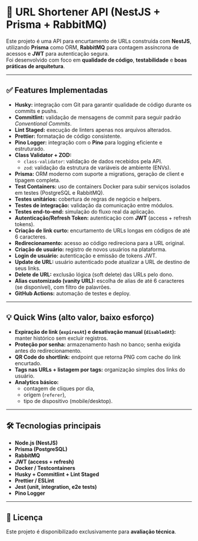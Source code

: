 # 🚀 URL Shortener API (NestJS + Prisma + RabbitMQ)

Este projeto é uma API para encurtamento de URLs construída com **NestJS**, utilizando **Prisma** como ORM, **RabbitMQ** para contagem assíncrona de acessos e **JWT** para autenticação segura.  
Foi desenvolvido com foco em **qualidade de código**, **testabilidade** e **boas práticas de arquitetura**.

---

## ✅ Features Implementadas

- **Husky:** integração com Git para garantir qualidade de código durante os commits e pushs.
- **Commitlint:** validação de mensagens de commit para seguir padrão _Conventional Commits_.
- **Lint Staged:** execução de linters apenas nos arquivos alterados.
- **Prettier:** formatação de código consistente.
- **Pino Logger:** integração com o **Pino** para logging eficiente e estruturado.
- **Class Validator + ZOD:**
  - `class-validator`: validação de dados recebidos pela API.
  - `zod`: validação da estrutura de variáveis de ambiente (ENVs).
- **Prisma:** ORM moderno com suporte a migrations, geração de client e tipagem completa.
- **Test Containers:** uso de containers Docker para subir serviços isolados em testes (PostgreSQL e RabbitMQ).
- **Testes unitários:** cobertura de regras de negócio e helpers.
- **Testes de integração:** validação da comunicação entre módulos.
- **Testes end-to-end:** simulação do fluxo real da aplicação.
- **Autenticação/Refresh Token:** autenticação com **JWT** (access + refresh tokens).
- **Criação de link curto:** encurtamento de URLs longas em códigos de até 6 caracteres.
- **Redirecionamento:** acesso ao código redireciona para a URL original.
- **Criação de usuário:** registro de novos usuários na plataforma.
- **Login de usuário:** autenticação e emissão de tokens JWT.
- **Update de URL:** usuário autenticado pode atualizar a URL de destino de seus links.
- **Delete de URL:** exclusão lógica (soft delete) das URLs pelo dono.
- **Alias customizado (vanity URL):** escolha de alias de até 6 caracteres (se disponível), com filtro de palavrões.
- **GitHub Actions:** automação de testes e deploy.

---

## 💡 Quick Wins (alto valor, baixo esforço)

- **Expiração de link (`expiresAt`) e desativação manual (`disabledAt`):** manter histórico sem excluir registros.
- **Proteção por senha:** armazenamento hash no banco; senha exigida antes do redirecionamento.
- **QR Code do shortlink:** endpoint que retorna PNG com cache do link encurtado.
- **Tags nas URLs + listagem por tags:** organização simples dos links do usuário.
- **Analytics básico:**
  - contagem de cliques por dia,
  - origem (`referer`),
  - tipo de dispositivo (mobile/desktop).

---

## 🛠️ Tecnologias principais

- **Node.js (NestJS)**
- **Prisma (PostgreSQL)**
- **RabbitMQ**
- **JWT (access + refresh)**
- **Docker / Testcontainers**
- **Husky + Commitlint + Lint Staged**
- **Prettier / ESLint**
- **Jest (unit, integration, e2e tests)**
- **Pino Logger**

---

## 📄 Licença

Este projeto é disponibilizado exclusivamente para **avaliação técnica**.
